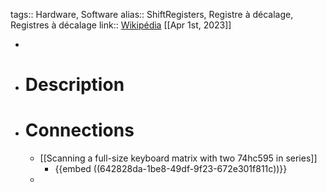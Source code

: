 tags:: Hardware, Software
alias:: ShiftRegisters, Registre à décalage, Registres à décalage
link:: [Wikipédia](https://en.wikipedia.org/wiki/Shift_register)
[[Apr 1st, 2023]]

-
- # Description
- # Connections
	- [[Scanning a full-size keyboard matrix with two 74hc595 in series]]
		- {{embed ((642828da-1be8-49df-9f23-672e301f811c))}}
	-